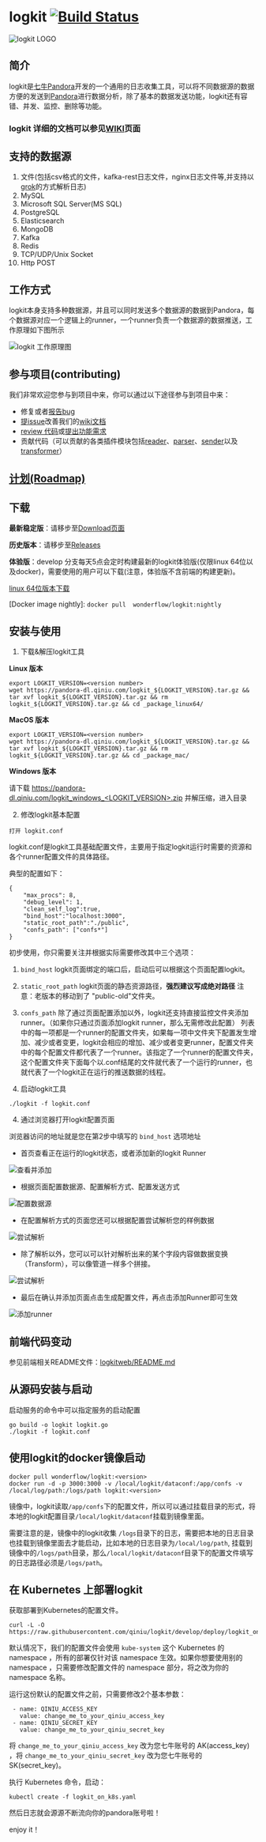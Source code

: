 
# logkit [![Build Status](https://api.travis-ci.org/qiniu/logkit.svg)](http://travis-ci.org/qiniu/logkit)

![logkit LOGO](https://raw.githubusercontent.com/qiniu/logkit/develop/resources/logkit100.png)

## 简介

logkit是[七牛Pandora](https://pandora-docs.qiniu.com)开发的一个通用的日志收集工具，可以将不同数据源的数据方便的发送到[Pandora](https://pandora-docs.qiniu.com)进行数据分析，除了基本的数据发送功能，logkit还有容错、并发、监控、删除等功能。

### logkit 详细的文档可以参见[WIKI](https://github.com/qiniu/logkit/wiki)页面


## 支持的数据源

1. 文件(包括csv格式的文件，kafka-rest日志文件，nginx日志文件等,并支持以[grok](https://www.elastic.co/blog/do-you-grok-grok)的方式解析日志)
1. MySQL
1. Microsoft SQL Server(MS SQL)
1. PostgreSQL
1. Elasticsearch
1. MongoDB
1. Kafka
1. Redis
1. TCP/UDP/Unix Socket
1. Http POST

## 工作方式

logkit本身支持多种数据源，并且可以同时发送多个数据源的数据到Pandora，每个数据源对应一个逻辑上的runner，一个runner负责一个数据源的数据推送，工作原理如下图所示

![logkit 工作原理图](https://qiniu.github.io/pandora-docs/_media/logkit.png)

## 参与项目(contributing)

我们非常欢迎您参与到项目中来，你可以通过以下途径参与到项目中来：

* 修复或者[报告bug](https://github.com/qiniu/logkit/issues/new)
* [提issue](https://github.com/qiniu/logkit/issues/new)改善我们的[wiki文档](https://github.com/qiniu/logkit/wiki)
* [review 代码](https://github.com/qiniu/logkit/pulls)或[提出功能需求](https://github.com/qiniu/logkit/issues/new)
* 贡献代码（可以贡献的各类插件模块包括[reader](https://github.com/qiniu/logkit/wiki/Readers)、[parser](https://github.com/qiniu/logkit/wiki/Parsers)、[sender](https://github.com/qiniu/logkit/wiki/Senders)以及[transformer](https://github.com/qiniu/logkit/wiki/Transformers)）

## [计划(Roadmap)](https://github.com/qiniu/logkit/blob/develop/ROADMAP.md)

## 下载

**最新稳定版**：请移步至[Download页面](https://github.com/qiniu/logkit/wiki/Download)

**历史版本**：请移步至[Releases](https://github.com/qiniu/logkit/releases)

**体验版**：develop 分支每天5点会定时构建最新的logkit体验版(仅限linux 64位以及docker)，需要使用的用户可以下载(注意，体验版不含前端的构建更新)。


[linux 64位版本下载](https://pandora-dl.qiniu.com/nightly/logkit_nightly.tar.gz)

[Docker image nightly]:  `docker pull  wonderflow/logkit:nightly`


## 安装与使用


1. 下载&解压logkit工具

**Linux 版本**

```
export LOGKIT_VERSION=<version number>
wget https://pandora-dl.qiniu.com/logkit_${LOGKIT_VERSION}.tar.gz && tar xvf logkit_${LOGKIT_VERSION}.tar.gz && rm logkit_${LOGKIT_VERSION}.tar.gz && cd _package_linux64/
```

**MacOS 版本**

```
export LOGKIT_VERSION=<version number>
wget https://pandora-dl.qiniu.com/logkit_${LOGKIT_VERSION}.tar.gz && tar xvf logkit_${LOGKIT_VERSION}.tar.gz && rm logkit_${LOGKIT_VERSION}.tar.gz && cd _package_mac/
```

**Windows 版本**

请下载 https://pandora-dl.qiniu.com/logkit_windows_<LOGKIT_VERSION>.zip 并解压缩，进入目录

2. 修改logkit基本配置

```
打开 logkit.conf
```

logkit.conf是logkit工具基础配置文件，主要用于指定logkit运行时需要的资源和各个runner配置文件的具体路径。


典型的配置如下：


```
{
	"max_procs": 8,
	"debug_level": 1,
	"clean_self_log":true,
	"bind_host":"localhost:3000",
	"static_root_path":"./public",
	"confs_path": ["confs*"]
}
```

初步使用，你只需要关注并根据实际需要修改其中三个选项：

1. `bind_host` logkit页面绑定的端口后，启动后可以根据这个页面配置logkit。
1. `static_root_path` logkit页面的静态资源路径，**强烈建议写成绝对路径** 注意：老版本的移动到了 "public-old"文件夹。
1. `confs_path` 除了通过页面配置添加以外，logkit还支持直接监控文件夹添加runner。（如果你只通过页面添加logkit runner，那么无需修改此配置）
列表中的每一项都是一个runner的配置文件夹，如果每一项中文件夹下配置发生增加、减少或者变更，logkit会相应的增加、减少或者变更runner，配置文件夹中的每个配置文件都代表了一个runner。该指定了一个runner的配置文件夹，这个配置文件夹下面每个以.conf结尾的文件就代表了一个运行的runner，也就代表了一个logkit正在运行的推送数据的线程。


3. 启动logkit工具

```
./logkit -f logkit.conf
```

4. 通过浏览器打开logkit配置页面

浏览器访问的地址就是您在第2步中填写的 `bind_host` 选项地址

* 首页查看正在运行的logkit状态，或者添加新的logkit Runner

![查看并添加](https://raw.githubusercontent.com/qiniu/logkit/develop/resources/logkitnewconfig1.png)

* 根据页面配置数据源、配置解析方式、配置发送方式

![配置数据源](https://raw.githubusercontent.com/qiniu/logkit/develop/resources/logkitnewconfig2.png)

* 在配置解析方式的页面您还可以根据配置尝试解析您的样例数据

![尝试解析](https://raw.githubusercontent.com/qiniu/logkit/develop/resources/logkitnewconfig3.png)

* 除了解析以外，您可以可以针对解析出来的某个字段内容做数据变换（Transform），可以像管道一样多个拼接。

![尝试解析](https://raw.githubusercontent.com/qiniu/logkit/develop/resources/logkitnewconfig5.png)

* 最后在确认并添加页面点击生成配置文件，再点击添加Runner即可生效

![添加runner](https://raw.githubusercontent.com/qiniu/logkit/develop/resources/logkitnewconfig4.png)


## 前端代码变动

参见前端相关README文件：[logkitweb/README.md](https://github.com/qiniu/logkit/blob/develop/logkitweb/README.md)

## 从源码安装与启动

启动服务的命令中可以指定服务的启动配置

```
go build -o logkit logkit.go
./logkit -f logkit.conf
```

## 使用logkit的docker镜像启动

```
docker pull wonderflow/logkit:<version>
docker run -d -p 3000:3000 -v /local/logkit/dataconf:/app/confs -v /local/log/path:/logs/path logkit:<version>
```

镜像中，logkit读取`/app/confs`下的配置文件，所以可以通过挂载目录的形式，将本地的logkit配置目录`/local/logkit/dataconf`挂载到镜像里面。

需要注意的是，镜像中的logkit收集 `/logs`目录下的日志，需要把本地的日志目录也挂载到镜像里面去才能启动，比如本地的日志目录为`/local/log/path`, 挂载到镜像中的`/logs/path`目录，那么`/local/logkit/dataconf`目录下的配置文件填写的日志路径必须是`/logs/path`。

## 在 Kubernetes 上部署logkit

获取部署到Kubernetes的配置文件。

```
curl -L -O https://raw.githubusercontent.com/qiniu/logkit/develop/deploy/logkit_on_k8s.yaml
```

默认情况下，我们的配置文件会使用 `kube-system` 这个 Kubernetes 的 namespace ，所有的部署仅针对该 namespace 生效。如果你想要使用别的 namespace ，只需要修改配置文件的 namespace 部分，将之改为你的 namespace 名称。

运行这份默认的配置文件之前，只需要修改2个基本参数：
 
``` 
 - name: QINIU_ACCESS_KEY
   value: change_me_to_your_qiniu_access_key
 - name: QINIU_SECRET_KEY
   value: change_me_to_your_qiniu_secret_key
```

将 `change_me_to_your_qiniu_access_key` 改为您七牛账号的 AK(access_key) ，将 `change_me_to_your_qiniu_secret_key` 改为您七牛账号的SK(secret_key)。

执行 Kubernetes 命令，启动：

```
kubectl create -f logkit_on_k8s.yaml
```

然后日志就会源源不断流向你的pandora账号啦！

enjoy it！


